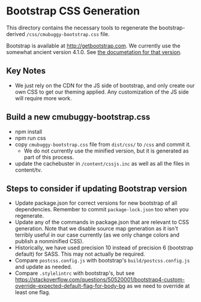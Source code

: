 # Bootstrap CSS Generation

This directory contains the necessary tools to regenerate the bootstrap-derived `/css/cmubuggy-bootstrap.css` file.

Bootstrap is available at http://getbootstrap.com.  We currently use the somewhat ancient version 4.1.0.  See [the documetation for that version](https://getbootstrap.com/docs/4.1/getting-started/introduction/).

## Key Notes

- We just rely on the CDN for the JS side of
  bootstrap, and only create our own CSS to get our theming applied.  Any customization of the JS side will require more work.

## Build a new cmubuggy-bootstrap.css
  - npm install
  - npm run css
  - copy `cmubuggy-bootstrap.css` file from `dist/css/` to `/css` and commit it.
    - We do not currently use the minified version, but it is generated as part of this process.
  - update the cachebuster in `/content/cssjs.inc` as well as all the files in content/tv.

## Steps to consider if updating Bootstrap version
  - Update package.json for correct versions for new bootstrap of all dependencies.  Remember to commit `package-lock.json` too when you regenerate.
  - Update any of the commands in package.json that are relevant to CSS generation.  Note that we disable source map generation as it isn't terribly useful in our case currently (as we only change colors and publish a nonminified CSS).
  - Historically, we have used precision 10 instead of precision 6 (bootstrap default) for SASS.  This may not actually be required.
  - Compare `postcss.config.js` with bootstrap's `build/postcss.config.js` and update as needed.
  - Compare `.stylelintrc` with bootstrap's, but see
    https://stackoverflow.com/questions/50520001/bootstrap4-custom-override-expected-default-flag-for-body-bg as we need to override at least one flag.
